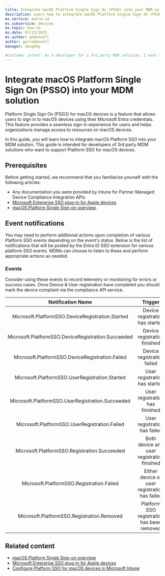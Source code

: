```yaml
---
title: Integrate macOS Platform Single Sign On (PSSO) into your MDM solution
description: Learn how to integrate macOS Platform Single Sign On (PSSO) into your MDM solution.
ms.service: entra-id
ms.subservice: devices
ms.topic: how-to
ms.date: 07/23/2025
ms.author: godonnell
author: garrodonnell
manager: dougeby

#Customer intent: As a developer for a 3rd party MDM solution, I want to integrate macOS Platform Single Sign On (PSSO) into my MDM solution so that I can provide a seamless sign-in experience for users on macOS devices.
---
```


# Integrate macOS Platform Single Sign On (PSSO) into your MDM solution
Platform Single Sign On (PSSO) for macOS devices is a feature that allows users to sign in to macOS devices using their Microsoft Entra credentials. This feature provides a seamless sign-in experience for users and helps organizations manage access to resources on macOS devices.

In this guide, you will learn how to integrate macOS Platform SSO into your MDM solution. This guide is intended for developers of 3rd party MDM solutions who want to support Platform SSO for macOS devices.

## Prerequisites
Before getting started, we recommend that you familiarize yourself with the following articles:
* Any documentation you were provided by Intune for Partner Managed Device Compliance Integration APIs
* [Microsoft Enterprise SSO plug-in for Apple devices](../../identity-platform/apple-sso-plugin.md).
* [macOS Platform Single Sign-on overview](./macos-psso.md).

## Event notifications
You may need to perform additional actions upon completion of various Platform SSO events depending on the event's status. Below is the list of notifications that will be posted by the Entra ID SSO extension for various platform SSO events. MDMs can choose to listen to these and perform appropriate actions as needed. 

### Events
Consider using these events to record telemetry or monitoring for errors or success cases. Once Device & User registration have completed you should mark the device compliant via the compliance API service. 

| Notification Name  | Trigger  |
|:---:|:---:|
| Microsoft.PlatformSSO.DeviceRegistration.Started  | Device registration has started  |
| Microsoft.PlatformSSO.DeviceRegistration.Succeeded  | Device registration finished  |
| Microsoft.PlatformSSO.DeviceRegistration.Failed  | Device registration failed  |
| Microsoft.PlatformSSO.UserRegistration.Started  | User registration has started  |
| Microsoft.PlatformSSO.UserRegistration.Succeeded  | User registration has finished  |
| Microsoft.PlatformSSO.UserRegistration.Failed  | User registration has failed  |
| Microsoft.PlatformSSO.Registration.Succeeded  | Both device and user registration finished  |
| Microsoft.PlatformSSO.Registration.Failed  | Either device or user registration has failed  |
| Microsoft.PlatformSSO.Registration.Removed  | Platform SSO registration has been removed  |

## Related content

* [macOS Platform Single Sign-on overview](./macos-psso.md)
* [Microsoft Enterprise SSO plug-in for Apple devices](../../identity-platform/apple-sso-plugin.md)
* [Configure Platform SSO for macOS devices in Microsoft Intune](/intune/intune-service/configuration/platform-sso-macos)